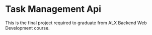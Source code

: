 # Task Management Api

This is the final project required to graduate from ALX Backend Web Development course.
